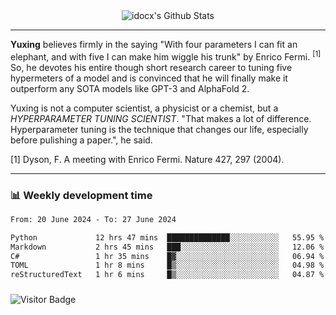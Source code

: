 <div align="center">
    <img align="center" src="https://github-readme-stats.vercel.app/api?username=idocx&show_icons=true&count_private=true&hide_border=true" alt="idocx's Github Stats"></img>
</div>

---

**Yuxing** believes firmly in the saying "With four parameters I can fit an elephant, and with five I can make him wiggle his trunk" by Enrico Fermi. <sup>[1]</sup> So, he devotes his entire though short research career to tuning five hypermeters of a model and is convinced that he will finally make it outperform any SOTA models like GPT-3 and AlphaFold 2.

Yuxing is not a computer scientist, a physicist or a chemist, but a *HYPERPARAMETER TUNING SCIENTIST*. "That makes a lot of difference. Hyperparameter tuning is the technique that changes our life, especially before pulishing a paper.", he said.

[1] Dyson, F. A meeting with Enrico Fermi. Nature 427, 297 (2004).


---

### 📊 Weekly development time
<!--START_SECTION:waka-->

```txt
From: 20 June 2024 - To: 27 June 2024

Python             12 hrs 47 mins  ██████████████░░░░░░░░░░░   55.95 %
Markdown           2 hrs 45 mins   ███░░░░░░░░░░░░░░░░░░░░░░   12.06 %
C#                 1 hr 35 mins    █▓░░░░░░░░░░░░░░░░░░░░░░░   06.94 %
TOML               1 hr 8 mins     █▒░░░░░░░░░░░░░░░░░░░░░░░   04.98 %
reStructuredText   1 hr 6 mins     █▒░░░░░░░░░░░░░░░░░░░░░░░   04.87 %
```

<!--END_SECTION:waka-->

### 

![Visitor Badge](https://visitor-badge.laobi.icu/badge?page_id=idocx.idocx)